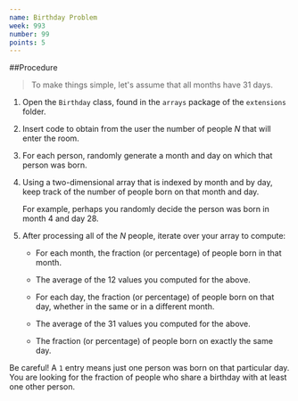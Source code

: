 ```yaml
---
name: Birthday Problem
week: 993
number: 99
points: 5
---
```


##Procedure

> To make things simple, let\'s assume that all months have 31 days.

1. Open the `Birthday` class, found in the `arrays` package
	of the `extensions` folder.

2. Insert code to obtain from the user the number of people <I>N</I> that will enter
	the room.

3. For each person, randomly generate a month and day on which that person
	was born.

4. Using a two-dimensional array that is indexed by month and by day,
	keep track of the number of people born on that month and day.

	For example, perhaps you randomly decide the person was born in month 4 and
	day 28.

5. After processing all of the <I>N</I> people, iterate over your array
	to compute:

	* For each month, the fraction (or percentage) of people born in that month.

	* The average of the 12 values you computed for the above.

	* For each day, the fraction (or percentage) of people born on that day, whether in the same or in a different month.

	* The average of the 31 values you computed for the above.

	* The fraction (or percentage) of people born on exactly the same day.

Be careful!  A `1` entry means just one person was born on that particular day.  You are looking for the fraction of people who share a birthday with at least one other person.

